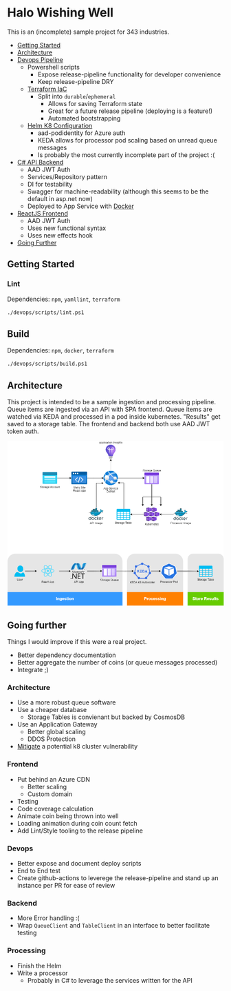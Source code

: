 # Halo Wishing Well

This is an (incomplete) sample project for 343 industries.

- [Getting Started](#getting-started)
- [Architecture](#architecture)
- [Devops Pipeline](.github/workflows/README.md)
    - Powershell scripts
        - Expose release-pipeline functionality for developer convenience
        - Keep release-pipeline DRY
    - [Terraform IaC](devops/terraform/README.md)
        - Split into `durable`/`ephemeral`
            - Allows for saving Terraform state
            - Great for a future release pipeline (deploying is a feature!)
            - Automated bootstrapping
    - [Helm K8 Configuration](devops/helm/README.md)
        - aad-podidentity for Azure auth
        - KEDA allows for processor pod scaling based on unread queue messages
        - Is probably the most currently incomplete part of the project :(
- [C# API Backend](backend/README.md)
    - AAD JWT Auth
    - Services/Repository pattern
    - DI for testability
    - Swagger for machine-readability (although this seems to be the default in asp.net now)
    - Deployed to App Service with [Docker](devops/docker/WishingWell.Api.Dockerfile)
- [ReactJS Frontend](frontend/wishing-well/README.md)
    - AAD JWT Auth
    - Uses new functional syntax
    - Uses new effects hook
- [Going Further](#going-further)

## Getting Started

### Lint

Dependencies: `npm`, `yamllint`, `terraform`

```sh
./devops/scripts/lint.ps1
```

## Build

Dependencies: `npm`, `docker`, `terraform`

```sh
./devops/scripts/build.ps1
```

## Architecture

This project is intended to be a sample ingestion and processing pipeline. Queue items are ingested via an API with SPA frontend. Queue items are watched via KEDA and processed in a pod inside kubernetes. "Results" get saved to a storage table. The frontend and backend both use AAD JWT token auth.

![architecture](docs/architecture.png)

## Going further

Things I would improve if this were a real project.

- Better dependency documentation
- Better aggregate the number of coins (or queue messages processed)
- Integrate ;)

### Architecture

- Use a more robust queue software
- Use a cheaper database
    - Storage Tables is convienant but backed by CosmosDB
- Use an Application Gateway
    - Better global scaling
    - DDOS Protection
- [Mitigate](https://docs.microsoft.com/en-us/azure/aks/use-azure-ad-pod-identity#mitigation) a potential k8 cluster vulnerability

### Frontend

- Put behind an Azure CDN
    - Better scaling
    - Custom domain
- Testing
- Code coverage calculation
- Animate coin being thrown into well
- Loading animation during coin count fetch
- Add Lint/Style tooling to the release pipeline

### Devops

- Better expose and document deploy scripts
- End to End test
- Create github-actions to leverege the release-pipeline and stand up an instance per PR for ease of review

### Backend

- More Error handling :(
- Wrap `QueueClient` and `TableClient` in an interface to better facilitate testing

### Processing

- Finish the Helm
- Write a processor
    - Probably in C# to leverage the services written for the API
